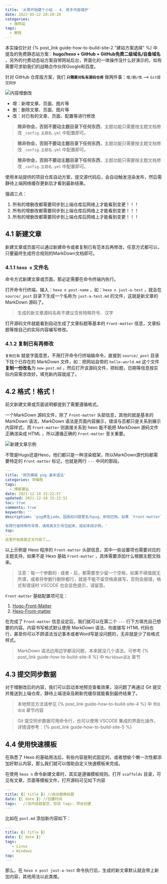 ```yaml
---
title: '从零开始建个小站 - 4. 练手内容维护'
date: 2022-05-22 20:20:20
categories:
  - 做网站
tags:
  - 教程
---
```


本实操仅针对 {% post_link guide-how-to-build-site-2 "建站方案选择" %} 中提及的免费静态站方案：**hugo/hexo + GitHub + GitHub免费二级域名/自备域名** ，另外的付费动态站方案自带网站后台，界面化的一体操作没什么好演示的，如有需要可求助我们的战略合作伙伴Google和百度。

针对 GitHub 仓库版方案，我们 **`只需要对私有源码仓库`** 做两件事：`增/删/改` --> `Git提交同步`

![内容增删改](https://cdn.jsdelivr.net/gh/828767/static/images/github-zsg.png)

- 增：新增文章、页面、图片等
- 删：删除文章、页面、图片等
- 改：对已有的文章、页面、配置等进行修改

> **除非你会，否则不要动主题目录下任何东西**，主题功能只需要按主题文档修改 `_config.主题名.yml` 中配置即可。

> **除非你会，否则不要动主题目录下任何东西**，主题功能只需要按主题文档修改 `_config.主题名.yml` 中配置即可。

> **除非你会，否则不要动主题目录下任何东西**，主题功能只需要按主题文档修改 `_config.主题名.yml` 中配置即可。

使用本站提供的项目仓库自动方案，提交源代码后，会自动触发渲染发布，然后需静待上端网络缓存更新后才看到最新结果。

强调三点：
1. 所有的增删改都需要同步到上端仓库后网络上才能看到变更！！！
2. 所有的增删改都需要同步到上端仓库后网络上才能看到变更！！！
3. 所有的增删改都需要同步到上端仓库后网络上才能看到变更！！！

## 4.1 新建文章
新建文章或页面可以通过新建命令或者复制已有范本后再修改，任意方式都可以，只要最终生成符合规则的MarkDown文档即可。

### 4.1.1 **`hexo n` 文件名**
命令方式新建文章或页面，那必定需要在命令终端内执行。

打开命令行终端，输入：`hexo n post-name` ，如：`hexo n just-a-test` ，就会在 `source/_post` 目录下生成一个名称为 `just-a-test.md` 的文件，这就是新文章的 MarkDown 源码了。

> 生成的新文章源码名称不建议含有特殊符号、汉字

打开源码文件就能看到自动生成了文章标题等基本的 `Front-matter` 信息，文章标题等按自己的实际内容编写修改。

### 4.1.2 **复制已有再修改**
`复制已有` 就是字面意思，不用打开命令行终端输命令，直接到 `source/_post` 目录下找个已存在的 MarkDown 文件，如：把网站自带的 `hello-world.md` 这个文件**复制一份改名**为 `new-post.md` ，然后打开该源码文件，把标题，日期等信息按实际内容需求改好，填充新内容就成了。

## 4.2 **格式！格式！**
前文新建文章或页面说明都提到了需要遵循格式。

一个MarkDown 源码文件，除了 `Front-matter` 头部信息，其他的就是基本的 MarkDown 语法，MarkDown 语法是页面内容展示，错误与否都只是关系到展示内容样式，而 `Front-matter` 则直接关系到 hexo 能不能把 MarkDown 源码文件正确渲染成 HTML ，所以遵循正确的 `Front-matter` 至关重要。

![新建文章示例](https://cdn.jsdelivr.net/gh/828767/static/images/hexo-edit.gif)

不管是Hugo还是Hexo，他们都只是一种渲染框架，所以MarkDown源代码都需要特定的 `Front-matter` 标记，也就是两行 `---` 中间的那段。
```yml
---
title: '网页模板 pug 基本语法'
categories: 学编程
tags:
  - 博客建站
date: 2021-12-10 15:22:57
updated: 2021-12-10 15:22:51
toc: true
comments: true
keywords: ''
description: 'pug原名jade，因版权问题更名为pug，即哈巴狗。如果 `Front-matter` 内容

有跨行或特殊符号等，请用英文引号包起来，就如本段示例。'
top:
---
这里开始就是正文内容了……
```
以上示例是 Hexo 程序的 `Front-matter` 头部信息，其中一些设置项也需要对应的主题支持，如果不是 Hexo 基础 `Front-matter` ，具体需要添加什么根据主题文档来。

> 注意：每一个参数的 : 或者 - 后，都需要至少留一个空格，如果不填值就无所谓，或者将参数行删除都行，就是不能不留空格直接写，否则会报错，格式有错误时 VSCODE 也会显色提示，请留意。

`Front-matter` 基础配置项可见：
1. [Hugo-Front-Matter](https://gohugo.io/content-management/front-matter/)
2. [Hexo-Front-matter](https://hexo.io/zh-cn/docs/front-matter)

在完成了 `Front-matter` 信息设定后，我们就可以在第二个 `---` 行下方填充自己想要的内容。内容书写格式默认使用 MarkDown 语法，你直接写 HTML 代码也行，甚至你可以不顾语法当记事本或者Word写是没问题的，无非就是少了些格式样式。
> MarkDown 语法边用边学都没问题，本来就没几个语法，可参考 {% post_link guide-how-to-build-site-8 %} 中 `MarkDown语法` 章节

## 4.3 提交同步数据
对于增删改后的内容，我们可以启动本地预览查看效果，没问题了再通过 Git 提交并推送到上端仓库，静待上端渲染及刷新完缓存就能看到最终结果了。
> 本地预览方法请参见 {% post_link guide-how-to-build-site-4 %} 中 `预览测试` 章节内容

> Git 提交同步数据可用命令行，也可以使用 VSCODE 集成的界面化操作，详情请参考：{% post_link guide-how-to-build-site-5 %}


## 4.4 使用快速模板

在熟悉了 Hexo 的基础用法后，有些内容是制式固定的，或者想偷个懒一次性都添加好默认内容，那么我们就可以借助自定义快速模板来完成。

在使用 `hexo n` 命令新建文章时，其实是遵循模板规则。打开 `scaffolds` 目录，可见有文章，页面等模板文件，打开源码可见如下内容

```yml
---
title: {{ title }} //自动替换标题
date: {{ date }} //创建时间
tags:	//没内容就留空，但该 tags: 项会创建
---
```

比如在 `post.md` 添加新内容如下：

```yml
---
title: {{ title }}
date: {{ date }}
tags:
   - Linux
   - Windows
top:
---
```

那么，在 `hexo n post just-a-test` 命令执行后，生成的新文章默认就会带上新加内容，其他用法以此类推。
